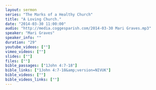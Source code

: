 ```yaml
---
layout: sermon
series: "The Marks of a Healthy Church"
title: "A Loving Church."
date: "2014-03-30 11:00:00"
audio: "http://media.coggesparish.com/2014-03-30 Mari Graves.mp3"
speaker: "Mari Graves"
speaker_info: ""
duration: "29"
youtube_videos: [""]
vimeo_videos: [""]
slides: [""]
files: [""]
bible_passages: ["1John 4:7-18"]
bible_links: ["1John 4:7-18&amp;version=NIVUK"]
bible_videos: [""]
bible_videos_links: [""]
---
```

